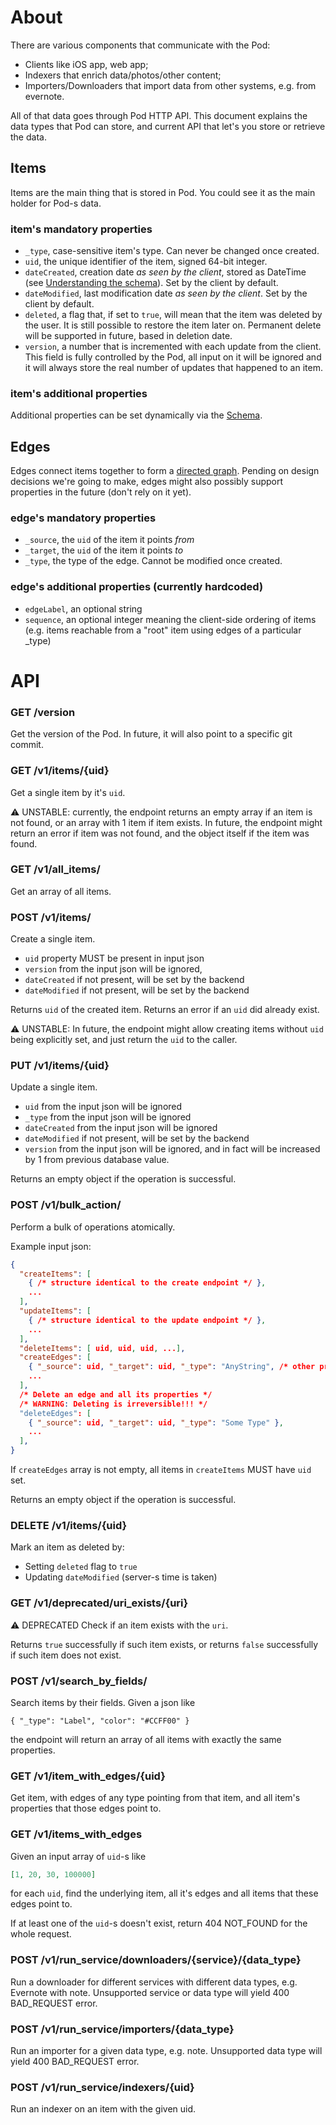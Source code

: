 # About
There are various components that communicate with the Pod:

* Clients like iOS app, web app;
* Indexers that enrich data/photos/other content;
* Importers/Downloaders that import data from other systems, e.g. from evernote.

All of that data goes through Pod HTTP API.
This document explains the data types that Pod can store,
and current API that let's you store or retrieve the data.


## Items
Items are the main thing that is stored in Pod.
You could see it as the main holder for Pod-s data.

### item's mandatory properties

* `_type`, case-sensitive item's type. Can never be changed once created.
* `uid`, the unique identifier of the item, signed 64-bit integer.
* `dateCreated`, creation date _as seen by the client_, stored as
DateTime (see [Understanding the schema](../README.md#understanding-the-schema)).
Set by the client by default.
* `dateModified`, last modification date _as seen by the client_. Set by the client by default.
* `deleted`, a flag that, if set to `true`, will mean that the item was deleted by the user.
It is still possible to restore the item later on.
Permanent delete will be supported in future, based in deletion date.
* `version`, a number that is incremented with each update from the client.
This field is fully controlled by the Pod, all input on it will be ignored and it will always
store the real number of updates that happened to an item.

### item's additional properties
Additional properties can be set dynamically via the [Schema](../README.md#schema).


## Edges
Edges connect items together to form a
[directed graph](https://en.wikipedia.org/wiki/Directed_graph).
Pending on design decisions we're going to make, edges might also possibly
support properties in the future (don't rely on it yet).

### edge's mandatory properties

* `_source`, the `uid` of the item it points *from*
* `_target`, the `uid` of the item it points *to*
* `_type`, the type of the edge. Cannot be modified once created.

### edge's additional properties (currently hardcoded)
* `edgeLabel`, an optional string
* `sequence`, an optional integer meaning the client-side ordering of items
(e.g. items reachable from a "root" item using edges of a particular _type)


# API

### GET /version
Get the version of the Pod. In future, it will also point to a specific git commit.


### GET /v1/items/{uid}
Get a single item by it's `uid`.

⚠️ UNSTABLE: currently, the endpoint returns an empty array if an item is not found,
or an array with 1 item if item exists.
In future, the endpoint might return an error if item was not found,
and the object itself if the item was found.


### GET /v1/all_items/
Get an array of all items.


### POST /v1/items/
Create a single item.

* `uid` property MUST be present in input json
* `version` from the input json will be ignored,
* `dateCreated` if not present, will be set by the backend
* `dateModified` if not present, will be set by the backend

Returns `uid` of the created item. Returns an error if an `uid` did already exist.

⚠️ UNSTABLE: In future, the endpoint might allow creating items without `uid` being explicitly set,
and just return the `uid` to the caller.


### PUT /v1/items/{uid}
Update a single item.

* `uid` from the input json will be ignored
* `_type` from the input json will be ignored
* `dateCreated` from the input json will be ignored
* `dateModified` if not present, will be set by the backend
* `version` from the input json will be ignored,
and in fact will be increased by 1 from previous database value.

Returns an empty object if the operation is successful.


### POST /v1/bulk_action/
Perform a bulk of operations atomically.

Example input json:
```json
{
  "createItems": [
    { /* structure identical to the create endpoint */ },
    ...
  ],
  "updateItems": [
    { /* structure identical to the update endpoint */ },
    ...
  ],
  "deleteItems": [ uid, uid, uid, ...],
  "createEdges": [
    { "_source": uid, "_target": uid, "_type": "AnyString", /* other properties can be set */ },
    ...
  ],
  /* Delete an edge and all its properties */
  /* WARNING: Deleting is irreversible!!! */
  "deleteEdges": [ 
    { "_source": uid, "_target": uid, "_type": "Some Type" },
    ...
  ],
}
```
If `createEdges` array is not empty, all items in `createItems` MUST have `uid` set.

Returns an empty object if the operation is successful.


### DELETE /v1/items/{uid}
Mark an item as deleted by:
* Setting `deleted` flag to `true`
* Updating `dateModified` (server-s time is taken)


### GET /v1/deprecated/uri_exists/{uri}
⚠️ DEPRECATED Check if an item exists with the `uri`.

Returns `true` successfully if such item exists,
or returns `false` successfully if such item does not exist.


### POST /v1/search_by_fields/
Search items by their fields.
Given a json like
```
{ "_type": "Label", "color": "#CCFF00" }
```
the endpoint will return an array of all items with exactly the same properties.


### GET /v1/item_with_edges/{uid}
Get item, with edges of any type pointing from that item,
and all item's properties that those edges point to.


### GET /v1/items_with_edges
Given an input array of `uid`-s like
```json
[1, 20, 30, 100000]
```
for each `uid`, find the underlying item, all it's edges and all items that these edges point to.

If at least one of the `uid`-s doesn't exist, return 404 NOT_FOUND for the whole request.


### POST /v1/run_service/downloaders/{service}/{data_type}
Run a downloader for different services with different data types, e.g. Evernote with note.
Unsupported service or data type will yield 400 BAD_REQUEST error.


### POST /v1/run_service/importers/{data_type}
Run an importer for a given data type, e.g. note.
Unsupported data type will yield 400 BAD_REQUEST error.


### POST /v1/run_service/indexers/{uid}
Run an indexer on an item with the given uid.
